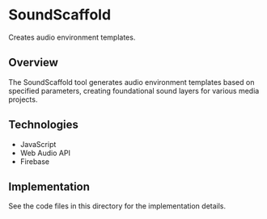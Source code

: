 # SoundScaffold

Creates audio environment templates.

## Overview

The SoundScaffold tool generates audio environment templates based on specified parameters, creating foundational sound layers for various media projects.

## Technologies

- JavaScript
- Web Audio API
- Firebase

## Implementation

See the code files in this directory for the implementation details.

